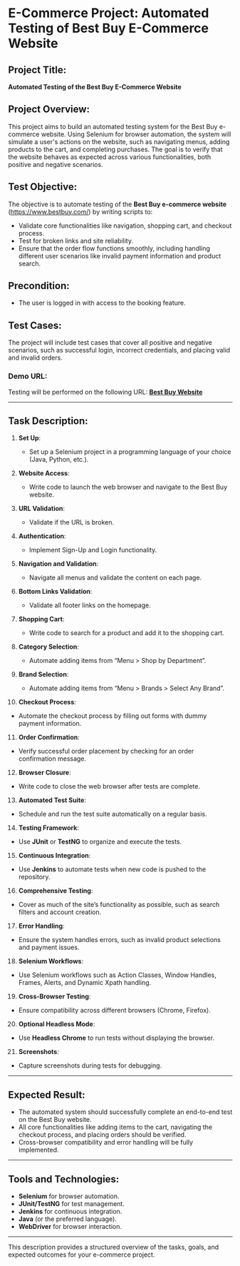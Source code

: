 # E-Commerce Project: Automated Testing of Best Buy E-Commerce Website

## Project Title: 
**Automated Testing of the Best Buy E-Commerce Website**

## Project Overview:
This project aims to build an automated testing system for the Best Buy e-commerce website. Using Selenium for browser automation, the system will simulate a user's actions on the website, such as navigating menus, adding products to the cart, and completing purchases. The goal is to verify that the website behaves as expected across various functionalities, both positive and negative scenarios.

## Test Objective:
The objective is to automate testing of the **Best Buy e-commerce website** (https://www.bestbuy.com/) by writing scripts to:
- Validate core functionalities like navigation, shopping cart, and checkout process.
- Test for broken links and site reliability.
- Ensure that the order flow functions smoothly, including handling different user scenarios like invalid payment information and product search.

## Precondition:
- The user is logged in with access to the booking feature.

## Test Cases:
The project will include test cases that cover all positive and negative scenarios, such as successful login, incorrect credentials, and placing valid and invalid orders.

### Demo URL:
Testing will be performed on the following URL: **[Best Buy Website](https://www.bestbuy.com/)**

---

## Task Description:
1. **Set Up**: 
   - Set up a Selenium project in a programming language of your choice (Java, Python, etc.).

2. **Website Access**: 
   - Write code to launch the web browser and navigate to the Best Buy website.

3. **URL Validation**: 
   - Validate if the URL is broken.

4. **Authentication**: 
   - Implement Sign-Up and Login functionality.

5. **Navigation and Validation**: 
   - Navigate all menus and validate the content on each page.

6. **Bottom Links Validation**: 
   - Validate all footer links on the homepage.

7. **Shopping Cart**: 
   - Write code to search for a product and add it to the shopping cart.

8. **Category Selection**: 
   - Automate adding items from “Menu > Shop by Department”.

9. **Brand Selection**: 
   - Automate adding items from “Menu > Brands > Select Any Brand”.

10. **Checkout Process**: 
   - Automate the checkout process by filling out forms with dummy payment information.

11. **Order Confirmation**: 
   - Verify successful order placement by checking for an order confirmation message.

12. **Browser Closure**: 
   - Write code to close the web browser after tests are complete.

13. **Automated Test Suite**: 
   - Schedule and run the test suite automatically on a regular basis.

14. **Testing Framework**: 
   - Use **JUnit** or **TestNG** to organize and execute the tests.

15. **Continuous Integration**: 
   - Use **Jenkins** to automate tests when new code is pushed to the repository.

16. **Comprehensive Testing**: 
   - Cover as much of the site’s functionality as possible, such as search filters and account creation.

17. **Error Handling**: 
   - Ensure the system handles errors, such as invalid product selections and payment issues.

18. **Selenium Workflows**: 
   - Use Selenium workflows such as Action Classes, Window Handles, Frames, Alerts, and Dynamic Xpath handling.

19. **Cross-Browser Testing**: 
   - Ensure compatibility across different browsers (Chrome, Firefox).

20. **Optional Headless Mode**: 
   - Use **Headless Chrome** to run tests without displaying the browser.

21. **Screenshots**: 
   - Capture screenshots during tests for debugging.

---

## Expected Result:
- The automated system should successfully complete an end-to-end test on the Best Buy website.
- All core functionalities like adding items to the cart, navigating the checkout process, and placing orders should be verified.
- Cross-browser compatibility and error handling will be fully implemented.

---

## Tools and Technologies:
- **Selenium** for browser automation.
- **JUnit/TestNG** for test management.
- **Jenkins** for continuous integration.
- **Java** (or the preferred language).
- **WebDriver** for browser interaction.

---

This description provides a structured overview of the tasks, goals, and expected outcomes for your e-commerce project.

